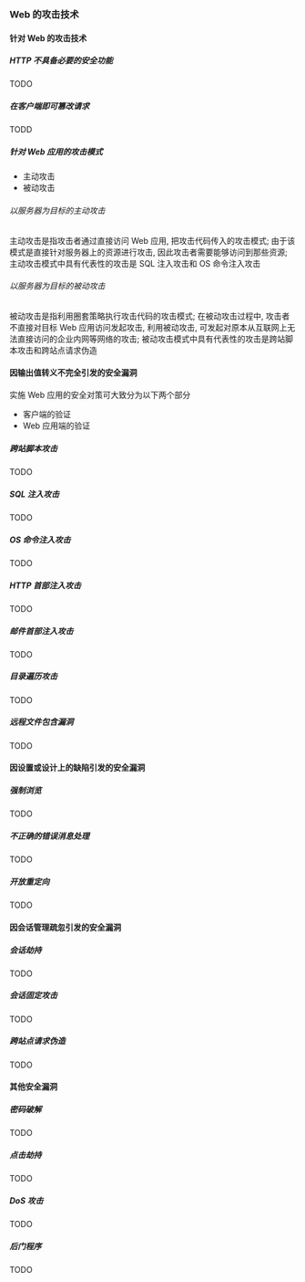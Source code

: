 ### Web 的攻击技术

#### 针对 Web 的攻击技术
##### HTTP 不具备必要的安全功能
TODO
##### 在客户端即可篡改请求
TODD

##### 针对 Web 应用的攻击模式
- 主动攻击
- 被动攻击

###### 以服务器为目标的主动攻击
主动攻击是指攻击者通过直接访问 Web 应用, 把攻击代码传入的攻击模式; 由于该模式是直接针对服务器上的资源进行攻击, 因此攻击者需要能够访问到那些资源; 主动攻击模式中具有代表性的攻击是 SQL 注入攻击和 OS 命令注入攻击
###### 以服务器为目标的被动攻击
被动攻击是指利用圈套策略执行攻击代码的攻击模式; 在被动攻击过程中, 攻击者不直接对目标 Web 应用访问发起攻击, 利用被动攻击, 可发起对原本从互联网上无法直接访问的企业内网等网络的攻击; 被动攻击模式中具有代表性的攻击是跨站脚本攻击和跨站点请求伪造

#### 因输出值转义不完全引发的安全漏洞
实施 Web 应用的安全对策可大致分为以下两个部分
- 客户端的验证
- Web 应用端的验证

##### 跨站脚本攻击
TODO
##### SQL 注入攻击
TODO
##### OS 命令注入攻击
TODO
##### HTTP 首部注入攻击
TODO
##### 邮件首部注入攻击
TODO
##### 目录遍历攻击
TODO
##### 远程文件包含漏洞
TODO

#### 因设置或设计上的缺陷引发的安全漏洞
##### 强制浏览
TODO
##### 不正确的错误消息处理
TODO
##### 开放重定向
TODO

#### 因会话管理疏忽引发的安全漏洞
##### 会话劫持
TODO
##### 会话固定攻击
TODO
##### 跨站点请求伪造
TODO

#### 其他安全漏洞
##### 密码破解
TODO
##### 点击劫持
TODO
##### DoS 攻击
TODO
##### 后门程序
TODO
